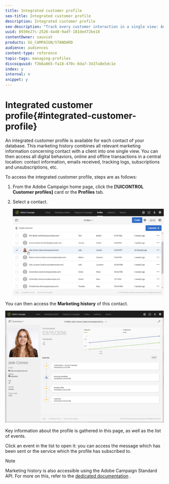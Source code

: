 ```yaml
---
title: Integrated customer profile
seo-title: Integrated customer profile
description: Integrated customer profile
seo-description: "Track every customer interaction in a single view: Adobe Campaign integrated customer profile is updated throughout the customer life cycle."
uuid: 8930e27c-2526-4a48-9adf-181ded72be18
contentOwner: sauviat
products: SG_CAMPAIGN/STANDARD
audience: audiences
content-type: reference
topic-tags: managing-profiles
discoiquuid: f3b6a865-fa18-470c-8da7-3437a8e5dc1e
index: y
internal: n
snippet: y
---
```


# Integrated customer profile{#integrated-customer-profile}

An integrated customer profile is available for each contact of your database. This marketing history combines all relevant marketing information concerning contact with a client into one single view. You can then access all digital behaviors, online and offline transactions in a central location: contact information, emails received, tracking logs, subscriptions and unsubscriptions, etc.

To access the integrated customer profile, steps are as follows:

1. From the Adobe Campaign home page, click the **[!UICONTROL Customer profiles]** card or the **Profiles** tab.
1. Select a contact.

   ![](assets/mkt_hist_access.png)

You can then access the **Marketing history** of this contact.

![](assets/mkt_hist_view.png)

Key information about the profile is gathered in this page, as well as the list of events.

Click an event in the list to open it: you can access the message which has been sent or the service which the profile has subscribed to.

>[!NOTE]
>
>Marketing history is also accessible using the Adobe Campaign Standard API. For more on this, refer to the [dedicated documentation](https://docs.campaign.adobe.com/doc/standard/en/api/ACS_API.html#interacting-with-marketing-history) .

